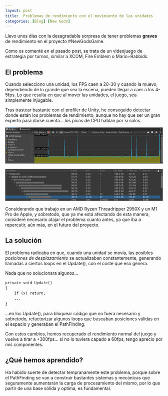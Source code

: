 ```yaml
---
layout: post
title:  Problemas de rendimiento con el movimiento de las unidades
categories: [Blog] [New Gods]
---
```


Llevo unos días con la desagradable sorpresa de tener problemas **graves** de rendimiento en el proyecto #NewGodsGame.

Como os comenté en el pasado post, se trata de un videojuego de estrategia por turnos, similar a XCOM, Fire Emblem o Mario+Rabbids.

## El problema
Cuando selecciono una unidad, los FPS caen a 20-30 y cuando la muevo, dependiendo de lo grande que sea la escena, pueden llegar a caer a los 4-5fps. Lo que resulta en que al mover las unidades, el juego, sea simplemente injugable.

Tras trastear bastante con el profiler de Unity, he conseguido detectar donde están los problemas de rendimiento, aunque no hay que ser un gran experto para darse cuenta... los picos de CPU hablan por si solos.

![](/images/cpu-profiler/cpu-profiler-performance.png)

![](/images/cpu-profiler/cpu-profiler-performance-2.png)

Considerando que trabajo en un AMD Ryzen Threadripper 2950X y un M1 Pro de Apple, y sobretodo, que ya me está afectando de esta manera, consideré necesario atajar el problema cuanto antes, ya que iba a repercutir, aún más, en el futuro del proyecto.

## La solución
El problema radicaba en que, cuando una unidad se movía, las posibles *posiciones de desplazamiento* se actualizaban constantemente, generando llamadas a ciertos loops en el Update(), con el coste que eso genera.

Nada que no solucionara algunos...
```md
private void Update()
{
    if (x) return;
    ...
}

```
...en los Update(), para bloquear código que no fuera necesario y sobretodo, refactorizar algunos loops que buscaban posiciones válidas en el espacio y generaban el PathFinding.

Con estos cambios, hemos recuperado el rendimiento normal del juego y vuelve a tirar a +300fps... si no lo tuviera capado a 60fps, tengo aprecio por mis componentes.

## ¿Qué hemos aprendido?
Ha habido suerte de detectar tempranamente este problema, porque sobre el PathFinding se van a construir bastantes sistemas y mecánicas que seguramente aumentarán la carga de procesamiento del mismo, por lo que partir de una base sólida y optima, es fundamental.
